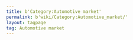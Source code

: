```yaml
---
title: b'Category:Automotive market'
permalink: b'wiki/Category:Automotive_market/'
layout: tagpage
tag: Automotive market
---
```



